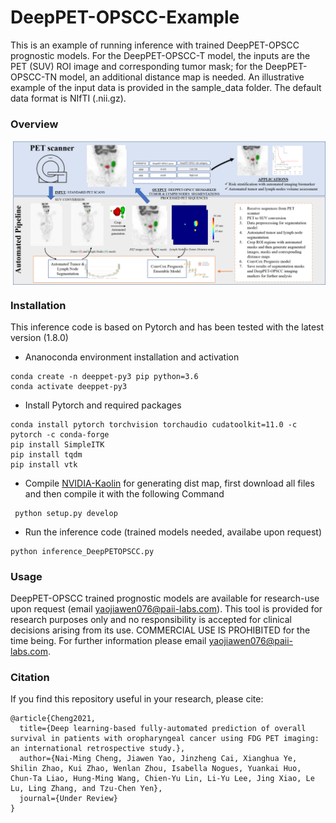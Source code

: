 # DeepPET-OPSCC-Example
This is an example of running inference with trained DeepPET-OPSCC prognostic models. For the DeepPET-OPSCC-T model, the inputs are the PET (SUV) ROI image and corresponding tumor mask; for the DeepPET-OPSCC-TN model, an additional distance map is needed. An illustrative example of the input data is provided in the sample_data folder. The default data format is NIfTI (.nii.gz).

### Overview

<p align="center">
  <img align="center" src="Overview.png" width="640">
</p>


### Installation

This inference code is based on Pytorch and has been tested with the latest version (1.8.0)

- Ananoconda environment installation and activation
```
conda create -n deeppet-py3 pip python=3.6
conda activate deeppet-py3
```
- Install Pytorch and required packages
```
conda install pytorch torchvision torchaudio cudatoolkit=11.0 -c pytorch -c conda-forge
pip install SimpleITK
pip install tqdm
pip install vtk
```
- Compile [NVIDIA-Kaolin](https://github.com/NVIDIAGameWorks/kaolin) for generating dist map, first download all files and then compile it with the following Command

```
 python setup.py develop
```

- Run the inference code (trained models needed, availabe upon request)
```
python inference_DeepPETOPSCC.py
```
### Usage
DeepPET-OPSCC trained prognostic models are available for research-use upon request (email yaojiawen076@paii-labs.com). This tool is provided for research purposes only and no responsibility is accepted for clinical decisions arising from its use. COMMERCIAL USE IS PROHIBITED for the time being. For further information please email yaojiawen076@paii-labs.com.


### Citation
If you find this repository useful in your research, please cite:
```
@article{Cheng2021,
  title={Deep learning-based fully-automated prediction of overall survival in patients with oropharyngeal cancer using FDG PET imaging: an international retrospective study.},
  author={Nai-Ming Cheng, Jiawen Yao, Jinzheng Cai, Xianghua Ye, Shilin Zhao, Kui Zhao, Wenlan Zhou, Isabella Nogues, Yuankai Huo, Chun-Ta Liao, Hung-Ming Wang, Chien-Yu Lin, Li-Yu Lee, Jing Xiao, Le Lu, Ling Zhang, and Tzu-Chen Yen},
  journal={Under Review}
}

```

